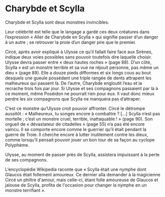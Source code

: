 # Charybde et Scylla

Charybde et Scylla sont deux monstres invincibles.

Leur célébrité est telle que le langage a gardé ces deux créatures dans l’expression « Aller de Charybde en Scylla » qui signifie passer d’un danger à un autre ; se retrouver la proie d’un danger pire que le premier.

Circé, après avoir expliqué à Ulysse ce qu’il fallait faire face aux Sirènes, indique deux voies possibles sans pouvoir toutefois dire laquelle choisir. Ulysse devra passer entre « deux hautes roches » (page 88).
D’un côté, Scylla « est un monstre terrible et sa vue ne réjouit personne, pas même un dieu » (page 89). Elle a douze pieds difformes et six longs cous au bout desquels une gueule possédant une triple rangée de dents attrapent les malheureux qui passent là.
De l’autre, Charybde engloutit l’eau et la recrache trois fois par jour. Si Ulysse et ses compagnons passaient par là à ce moment, même Poséidon ne pourrait rien pour eux. Il vaut donc mieux perdre les six compagnons que Scylla ne manquera pas d’attraper.

C’est ce monstre qu’Ulysse croit pouvoir affronter. Circé le détrompe aussitôt : « Malheureux, tu songes encore à combattre ? [...] Scylla n’est pas mortelle ; c’est un monstre cruel, terrible, inattaquable ! » (page 90). Son orgueil de « dévastateur de citadelles » (page 55) n’a pas été encore vaincu. Il se comporte encore comme le guerrier qu’il était pendant la guerre de Troie. Il cherche encore à lutter inutilement contre les dieux, comme lorsqu’il pensait pouvoir jouer un bon tour de sa façon au cyclope Polyphème.

Ulysse, au moment de passer près de Scylla, assistera impuissant à la perte de ses compagnons.

L’encyclopédie Wikipedia raconte que « Scylla était une nymphe dont Glaucos était follement amoureux. Ce dernier alla demander à la magicienne Circé un philtre d'amour, mais celle-ci, étant folle amoureuse de Glaucos et jalouse de Scylla, profita de l'occasion pour changer la nymphe en un monstre terrifiant ».
